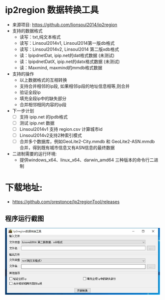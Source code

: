 # ip2region 数据转换工具
  * 来源项目: https://github.com/lionsoul2014/ip2region
  * 支持的数据格式
    * 读写：txt,纯文本格式
    * 读写：Linsoul2014v1, Linsoul2014第一版db格式
    * 读写：Linsoul2014v2, Linsoul2014 第二版xdb格式
    * 读：IpipdnetDat, ipip.net的dat格式数据 (未测试)
    * 读：IpipdnetDatX, ipip.net的datx格式数据 (未测试)
    * 读：Maxmind, maxmind的mmdb格式数据
  * 支持的操作
    * 以上数据格式的互相转换
    * 支持合并相邻的ip段, 如果相邻ip段的地址信息相等,则合并
    * 验证全段ip
    * 填充全段ip中的缺失部分
    * 合并相邻相同内容的ip段
  * 下一步计划 
    * [ ] 支持 ipip.net 的ipdb格式
    * [ ] 测试 ipip.net 数据
    * [ ] Linsoul2014v1 支持 region.csv 计算城市id
    * [ ] Linsoul2014v2支持2种索引模式 
    * [ ] 合并多个数据库，例如GeoLite2-City.mmdb 和 GeoLite2-ASN.mmdb 合并，得到既有城市信息又有ASN信息的最终数据
  * 二进制需要的运行环境:
    * 提供windows_x64、linux_x64、darwin_amd64 三种版本的命令行二进制
# 下载地址:
  * https://github.com/orestonce/Ip2regionTool/releases
  
## 程序运行截图
![程序截图](image/4.png)

